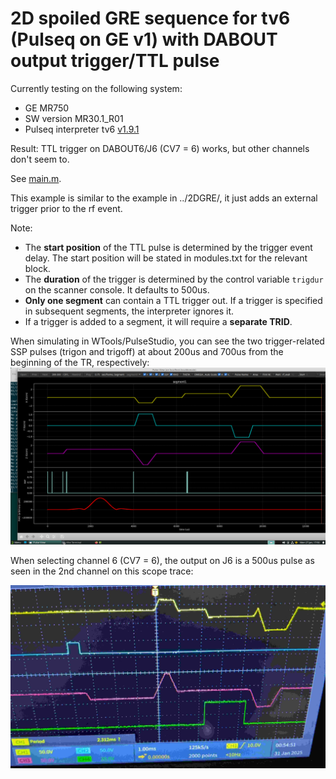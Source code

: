 # 2D spoiled GRE sequence for tv6 (Pulseq on GE v1) with DABOUT output trigger/TTL pulse

Currently testing on the following system:
* GE MR750 
* SW version MR30.1_R01
* Pulseq interpreter tv6 [v1.9.1](https://github.com/jfnielsen/TOPPEpsdSourceCode/releases/tag/v1.9.1)

Result: TTL trigger on DABOUT6/J6 (CV7 = 6) works, but other channels don't seem to.

See [main.m](main.m).

This example is similar to the example in ../2DGRE/, it just adds an external trigger 
prior to the rf event.

Note:
* The **start position** of the TTL pulse is determined by the trigger event delay.
  The start position will be stated in modules.txt for the relevant block.
* The **duration** of the trigger is determined by the control variable `trigdur` on the scanner console.
  It defaults to 500us.
* **Only one segment** can contain a TTL trigger out. If a trigger is specified in subsequent segments,
  the interpreter ignores it.
* If a trigger is added to a segment, it will require a **separate TRID**.

When simulating in WTools/PulseStudio, you can see the two trigger-related SSP pulses 
(trigon and trigoff)
at about 200us and 700us from the beginning of the TR, respectively:
![Pulse Studio](pulsestudio.png)

When selecting channel 6 (CV7 = 6), the output on J6 is a 500us pulse as seen in the 2nd channel on this scope trace:

![Oscilloscope](scope.jpg)

